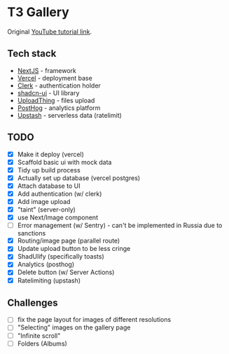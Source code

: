 # T3 Gallery

Original [YouTube tutorial link](https://www.youtube.com/watch?v=d5x0JCZbAJs).

## Tech stack
 - [NextJS](https://nextjs.org/) - framework
 - [Vercel](https://vercel.com/) - deployment base
 - [Clerk](https://clerk.com/) - authentication holder
 - [shadcn-ui](https://ui.shadcn.com/) - UI library
 - [UploadThing](https://uploadthing.com/) - files upload
 - [PostHog](https://posthog.com/) - analytics platform
 - [Upstash](https://upstash.com/) - serverless data (ratelimit)

##  TODO

- [x] Make it deploy (vercel)
- [x] Scaffold basic ui with mock data
- [x] Tidy up build process
- [x] Actually set up database (vercel postgres)
- [x] Attach database to UI
- [x] Add authentication (w/ clerk)
- [x] Add image upload
- [x] "taint" (server-only)
- [x] use Next/Image component
- [ ] Error management (w/ Sentry) - can't be implemented in Russia due to sanctions
- [x] Routing/image page (parallel route)
- [x] Update upload button to be less cringe
- [x] ShadUIify (specifically toasts)
- [x] Analytics (posthog)
- [x] Delete button (w/ Server Actions)
- [x] Ratelimiting (upstash)

## Challenges 
 - [ ] fix the page layout for images of different resolutions
 - [ ] "Selecting" images on the gallery page
 - [ ] "Infinite scroll"
 - [ ] Folders (Albums)